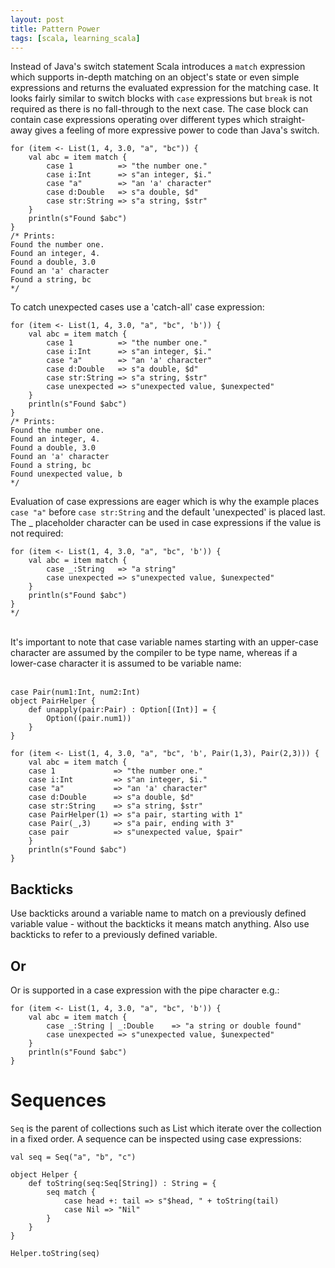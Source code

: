 ```yaml
---
layout: post
title: Pattern Power
tags: [scala, learning_scala]
---
```

Instead of Java's switch statement Scala introduces a `match` expression which supports in-depth matching on an object's state or even simple expressions and returns the evaluated expression for the matching case. It looks fairly similar to switch blocks with `case` expressions but `break` is not required as there is no fall-through to the next case. The case block can contain case expressions operating over different types which straight-away gives a feeling of more expressive power to code than Java's switch.

<pre><code class="scala">for (item <- List(1, 4, 3.0, "a", "bc")) {
	val abc = item match {
		case 1			=> "the number one."
		case i:Int		=> s"an integer, $i."
		case "a"		=> "an 'a' character"
		case d:Double 	=> s"a double, $d"
		case str:String	=> s"a string, $str"
	}
	println(s"Found $abc")
}
/* Prints:
Found the number one.
Found an integer, 4.
Found a double, 3.0
Found an 'a' character
Found a string, bc
*/</code></pre>

To catch unexpected cases use a 'catch-all' case expression:


<pre><code class="scala">for (item <- List(1, 4, 3.0, "a", "bc", 'b')) {
	val abc = item match {
		case 1			=> "the number one."
		case i:Int		=> s"an integer, $i."
		case "a"		=> "an 'a' character"
		case d:Double 	=> s"a double, $d"
		case str:String	=> s"a string, $str"
		case unexpected	=> s"unexpected value, $unexpected"
	}
	println(s"Found $abc")
}
/* Prints:
Found the number one.
Found an integer, 4.
Found a double, 3.0
Found an 'a' character
Found a string, bc
Found unexpected value, b
*/</code></pre>

Evaluation of case expressions are eager which is why the example places `case "a"` before `case str:String` and the default 'unexpected' is placed last. The _ placeholder character can be used in case expressions if the value is not required:

<pre><code class="scala">for (item <- List(1, 4, 3.0, "a", "bc", 'b')) {
	val abc = item match {
		case _:String	=> "a string"
		case unexpected	=> s"unexpected value, $unexpected"
	}
	println(s"Found $abc")
}
*/</code></pre><br/>


<div class="text-warning">
It's important to note that case variable names starting with an upper-case character are assumed by the compiler to be type name, whereas if a lower-case character it is assumed to be variable name:<br/><br/>


<pre><code class="scala">case Pair(num1:Int, num2:Int)
object PairHelper {
    def unapply(pair:Pair) : Option[(Int)] = {
        Option((pair.num1))
    }
}

for (item <- List(1, 4, 3.0, "a", "bc", 'b', Pair(1,3), Pair(2,3))) {
	val abc = item match {
	case 1             => "the number one."
	case i:Int         => s"an integer, $i."
	case "a"           => "an 'a' character"
	case d:Double      => s"a double, $d"
	case str:String    => s"a string, $str"
	case PairHelper(1) => s"a pair, starting with 1"
	case Pair(_,3)     => s"a pair, ending with 3"
	case pair          => s"unexpected value, $pair"
	}
	println(s"Found $abc")
}</code></pre>
</div>


## Backticks

Use backticks around a variable name to match on a previously defined variable value - without the backticks it means match anything. Also use backticks to refer to a previously defined variable.

## Or

Or is supported in a case expression with the pipe character e.g.:

<pre><code class="scala">for (item <- List(1, 4, 3.0, "a", "bc", 'b')) {
	val abc = item match {
		case _:String | _:Double	=> "a string or double found"
		case unexpected	=> s"unexpected value, $unexpected"
	}
	println(s"Found $abc")
}
</code></pre>

# Sequences
`Seq` is the parent of collections such as List which iterate over the collection in a fixed order. A sequence can be inspected using case expressions:

<pre><code class="scala">val seq = Seq("a", "b", "c")

object Helper {
	def toString(seq:Seq[String]) : String = {
		seq match {
			case head +: tail => s"$head, " + toString(tail)
			case Nil => "Nil"
		}
	}
}

Helper.toString(seq)</code></pre>
